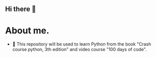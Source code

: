 ## Hi there 👋
# About me.



- 🌱 This repository will be used to learn Python from the book "Crash course python, 3th edition" and video course "100 days of code".

